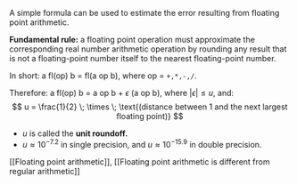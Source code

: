 A simple formula can be used to estimate the error resulting from floating point arithmetic.

**Fundamental rule:** a floating point operation must approximate the corresponding real number arithmetic operation by rounding any result that is not a floating-point number itself to the nearest floating-point number.

In short: a fl(op) b = fl(a op b), where op = `+,*,-,/`.

Therefore: a fl(op) b = a op b + $\epsilon$ (a op b), where $|\epsilon| \le u$, and:
$$
u = \frac{1}{2} \; \times \; \text{(distance between 1 and the next largest floating point)}
$$

- $u$ is called the **unit roundoff.**
- $u \approx 10^{-7.2}$ in single precision, and $u \approx 10^{-15.9}$ in double precision.

[[Floating point arithmetic]], [[Floating point arithmetic is different from regular arithmetic]]